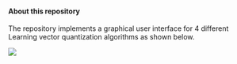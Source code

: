 #### About this repository

The repository implements a graphical user interface for 4 different Learning vector quantization algorithms as shown below. 

![](.gui_images/gui.png)


